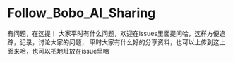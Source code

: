 # Follow_Bobo_AI_Sharing
有问题，在这提！
大家平时有什么问题，欢迎在issues里面提问哈，这样方便追踪，记录，讨论大家的问题，
平时大家有什么好的分享资料，也可以上传到这上面来哈，也可以把地址放在issue里哈

